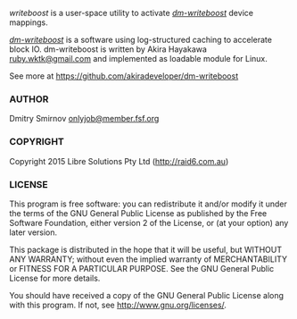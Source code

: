 _writeboost_ is a user-space utility to activate
_[dm-writeboost](https://github.com/akiradeveloper/dm-writeboost)_
device mappings.

_[dm-writeboost](https://github.com/akiradeveloper/dm-writeboost)_
is a software using log-structured caching to accelerate block IO.
dm-writeboost is written by Akira Hayakawa <ruby.wktk@gmail.com> and
implemented as loadable module for Linux.

See more at https://github.com/akiradeveloper/dm-writeboost

### AUTHOR

 Dmitry Smirnov <onlyjob@member.fsf.org>

### COPYRIGHT

 Copyright 2015 Libre Solutions Pty Ltd (http://raid6.com.au)

### LICENSE

 This program is free software: you can redistribute it and/or modify
 it under the terms of the GNU General Public License as published by
 the Free Software Foundation, either version 2 of the License, or
 (at your option) any later version.

 This package is distributed in the hope that it will be useful,
 but WITHOUT ANY WARRANTY; without even the implied warranty of
 MERCHANTABILITY or FITNESS FOR A PARTICULAR PURPOSE.  See the
 GNU General Public License for more details.

 You should have received a copy of the GNU General Public License
 along with this program. If not, see <http://www.gnu.org/licenses/>.
